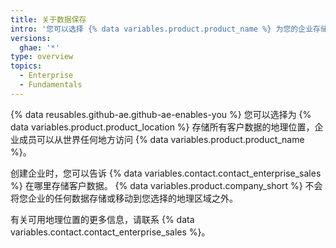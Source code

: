 ```yaml
---
title: 关于数据保存
intro: '您可以选择 {% data variables.product.product_name %} 为您的企业存储所有客户数据的地理位置。'
versions:
  ghae: '*'
type: overview
topics:
  - Enterprise
  - Fundamentals
---
```


{% data reusables.github-ae.github-ae-enables-you %} 您可以选择为 {% data variables.product.product_location %} 存储所有客户数据的地理位置，企业成员可以从世界任何地方访问 {% data variables.product.product_name %}。

创建企业时，您可以告诉 {% data variables.contact.contact_enterprise_sales %} 在哪里存储客户数据。 {% data variables.product.company_short %} 不会将您企业的任何数据存储或移动到您选择的地理区域之外。

有关可用地理位置的更多信息，请联系 {% data variables.contact.contact_enterprise_sales %}。
